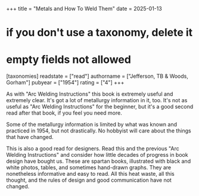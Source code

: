 +++
title = "Metals and How To Weld Them"
date = 2025-01-13
# if you don't use a taxonomy, delete it
# empty fields not allowed
[taxonomies]
  readstate = ["read"]
  authorname = ["Jefferson, TB & Woods, Gorham"]
  pubyear = ["1954"]
  rating = ["4"]
+++

As with "Arc Welding Instructions" this book is extremely useful and extremely clear. It's got a lot of metallurgy information in it, too. It's not as useful as "Arc Welding Instructions" for the beginner, but it's a good second read after that book, if you feel you need more.

Some of the metallurgy information is limited by what was known and practiced in 1954, but not drastically. No hobbyist will care about the things that have changed.

This is also a good read for designers. Read this and the previous "Arc Welding Instructions" and consider how little decades of progress in book design have bought us. These are spartan books, illustrated with black and white photos, tables, and sometimes hand-drawn graphs. They are nonetheless informative and easy to read. All this heat waste, all this thought, and the rules of design and good communication have not changed.